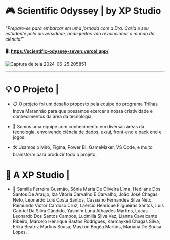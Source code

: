  # 🎮 Scientific Odyssey | by XP Studio

<em>"Prepare-se para embarcar em uma jornada com a Dra. Carla e seu estudante pela universidade, onde juntos vão revolucionar o mundo da ciência!"</em>

#### 🖥️: https://scientific-odyssey-seven.vercel.app/
![Captura de tela 2024-06-25 205851](https://github.com/YasmimLunna/scientific-odyssey/assets/27229715/2249b6c0-d31f-48d8-8e32-a12439ecb258)
___
  
 # 💡 O Projeto |

- 📋 O projeto foi um desafio proposto pela equipe do programa Trilhas Inova Maranhão para que possamos exercer a nossa criatividade e conhecimentos da área da tecnologia.
  
- 💼 Somos uma equipe com conhecimento em diversas áreas da tecnologia, envolvendo ciência de dados, ux/ui, front-end e back end e jogos.
  
- 🛠️ Usamos o Miro, Figma, Power BI, GameMaker, VS Code, e muito brainstorm para produzir todo o projeto.

 # 👥 A XP Studio |

- 👾 Samilla Ferreira Gusmão, Sônia Maria De Oliveira Lima, Hedilane Dos Santos De Araujo, Iza Vitória Carvalho E Carvalho, João José Chagas Neto, Leonardo Luis Costa Santos, Cassiano Fernandes Silva Neto, Raimundo Victor Cardoso Cruz, Laércio Henrique Filgueiras Santos, Luís Gabriel Da Silva Cândido, Yasmim Luna Athaydes Martins, Lucas Leonardo Dos Santos Campos, Ludmilla Silva Vaz, Lianna Cavalcante Ribeiro, Marcelo Henrique Bastos Rodrigues, Karmaykell Chagas Silva, Erika Beatriz Martins Sousa, Maykon Bogéa Martins, Mariana De Sousa Lopes.
